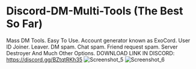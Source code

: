 # Discord-DM-Multi-Tools (The Best So Far) 
Mass DM Tools. Easy To Use. Account generator known as ExoCord. User ID Joiner. Leaver. DM spam. Chat spam. Friend request spam. Server Destroyer And Much Other Options.  DOWNLOAD LINK IN DISCORD: https://discord.gg/BZtqtRKh35
![Screenshot_5](https://user-images.githubusercontent.com/66479395/147227238-f2aab034-4e9c-4901-a24f-6912ddeb69f8.png)
![Screenshot_6](https://user-images.githubusercontent.com/66479395/147227246-c8f5f7bf-447e-4ccf-a253-6ba82bebe8fe.png)
